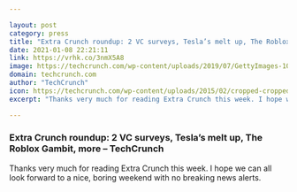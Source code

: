 ```yaml
---

layout: post
category: press
title: "Extra Crunch roundup: 2 VC surveys, Tesla’s melt up, The Roblox Gambit, more"
date: 2021-01-08 22:21:11
link: https://vrhk.co/3nmX5A8
image: https://techcrunch.com/wp-content/uploads/2019/07/GettyImages-1097897986.jpg?w=600
domain: techcrunch.com
author: "TechCrunch"
icon: https://techcrunch.com/wp-content/uploads/2015/02/cropped-cropped-favicon-gradient.png?w=180
excerpt: "Thanks very much for reading Extra Crunch this week. I hope we can all look forward to a nice, boring weekend with no breaking news alerts."

---
```


### Extra Crunch roundup: 2 VC surveys, Tesla’s melt up, The Roblox Gambit, more – TechCrunch

Thanks very much for reading Extra Crunch this week. I hope we can all look forward to a nice, boring weekend with no breaking news alerts.